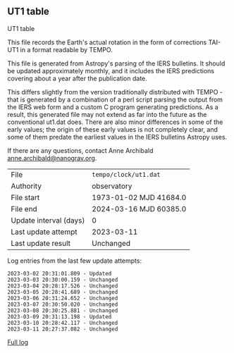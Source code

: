 
## UT1 table

UT1 table

This file records the Earth's actual rotation in the form of
corrections TAI-UT1 in a format readable by TEMPO.

This file is generated from Astropy's parsing of the IERS
bulletins. It should be updated approximately monthly, and it
includes the IERS predictions covering about a year after the
publication date.

This differs slightly from the version traditionally distributed
with TEMPO - that is generated by a combination of a perl script
parsing the output from the IERS web form and a custom C program
generating predictions. As a result, this generated file may not
extend as far into the future as the conventional ut1.dat does.
There are also minor differences in some of the early values; the
origin of these early values is not completely clear, and some of
them predate the earliest values in the IERS bulletins Astropy uses.

If there are any questions, contact Anne Archibald
<anne.archibald@nanograv.org>.

|     |     |
|:--- |:--- |
| File | `tempo/clock/ut1.dat` |
| Authority | observatory |
| File start | 1973-01-02 MJD 41684.0 |
| File end | 2024-03-16 MJD 60385.0 |
| Update interval (days) | 0 |
| Last update attempt | 2023-03-11 |
| Last update result | Unchanged |

Log entries from the last few update attempts:
```
2023-03-02 20:31:01.809 - Updated
2023-03-03 20:30:00.159 - Unchanged
2023-03-04 20:28:17.526 - Unchanged
2023-03-05 20:28:41.689 - Unchanged
2023-03-06 20:31:24.652 - Unchanged
2023-03-07 20:30:50.020 - Unchanged
2023-03-08 20:30:25.881 - Unchanged
2023-03-09 20:31:13.198 - Updated
2023-03-10 20:28:42.117 - Unchanged
2023-03-11 20:27:37.082 - Unchanged
```
[Full log](https://raw.githubusercontent.com/ipta/pulsar-clock-corrections/main/log/tempo/clock/ut1.dat.log)
